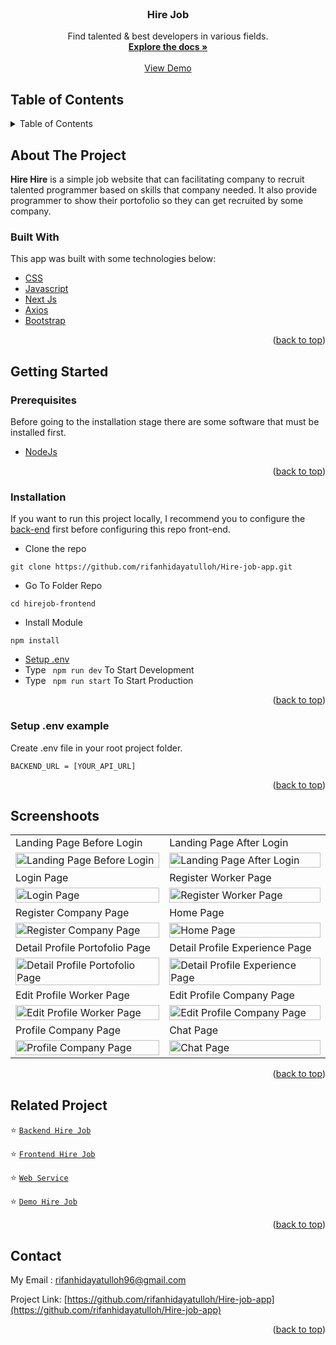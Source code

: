 <div id="top"></div>

<!-- PROJECT LOGO -->
<br />
<div align="center">

  <h3 align="center">Hire Job</h3>

  <p align="center">
    Find talented & best developers in various fields.
    <br />
    <a href="#table-of-contents"><strong>Explore the docs »</strong></a>
    <br />
    <br />
    <a href="https://hirejob-web-app.vercel.app/">View Demo</a>
  </p>
</div>

<!-- TABLE OF CONTENTS -->
## Table of Contents

<details>
  <summary>Table of Contents</summary>
  <ol>
    <li>
      <a href="#about-the-project">About The Project</a>
      <ul>
        <li><a href="#built-with">Built With</a></li>
      </ul>
    </li>
    <li>
      <a href="#getting-started">Getting Started</a>
      <ul>
        <li><a href="#prerequisites">Prerequisites</a></li>
        <li><a href="#installation">Installation</a></li>
        <li><a href="#setup-env-example">Setup .env example</a></li>
      </ul>
    </li>
    <li><a href="#screenshoots">Screenshots</a></li>
    <li><a href="#related-project">Related Project</a></li>
    <li><a href="#contact">Contact</a></li>
  </ol>
</details>

<!-- ABOUT THE PROJECT -->
## About The Project
**Hire Hire** is a simple job website that can facilitating company to recruit talented programmer based on skills that company needed. It also provide programmer to show their portofolio so they can get recruited by some company.

### Built With
This app was built with some technologies below:
* [CSS](https://developer.mozilla.org/en-US/docs/Web/CSS?retiredLocale=id)
* [Javascript](https://www.javascript.com/)
* [Next Js](https://nextjs.org/)
* [Axios](https://axios-http.com/)
* [Bootstrap](https://getbootstrap.com/)

<p align="right">(<a href="#top">back to top</a>)</p>

<!-- GETTING STARTED -->
## Getting Started

### Prerequisites

Before going to the installation stage there are some software that must be installed first.

* [NodeJs](https://nodejs.org/en/download/)

<p align="right">(<a href="#top">back to top</a>)</p>

### Installation

If you want to run this project locally, I recommend you to configure the [back-end](https://github.com/rifanhidayatulloh/Hire-job-api) first before configuring this repo front-end.
- Clone the repo
```
git clone https://github.com/rifanhidayatulloh/Hire-job-app.git
```
- Go To Folder Repo
```
cd hirejob-frontend
```
- Install Module
```
npm install
```
- <a href="#setup-env">Setup .env</a>
- Type ` npm run dev` To Start Development
- Type ` npm run start` To Start Production

<p align="right">(<a href="#top">back to top</a>)</p>

### Setup .env example
Create .env file in your root project folder.
```
BACKEND_URL = [YOUR_API_URL]
```

<p align="right">(<a href="#top">back to top</a>)</p>

## Screenshoots
<p align="center" display=flex>

<table>

  <tr>
    <td>Landing Page Before Login</td>
    <td>Landing Page After Login</td>
  </tr>
  <tr>
    <td><image src="https://i.postimg.cc/3NZHzLZC/Landingpage.png" alt="Landing Page Before Login" width=100%/></td>
    <td><image src="https://i.postimg.cc/qMrDn3YH/Landingpage-1.png" alt="Landing Page After Login" width=100%/></td>
  </tr>
 
  <tr>
    <td>Login Page</td>
    <td>Register Worker Page</td>
  </tr>
  <tr>
    <td><image src="https://i.postimg.cc/0yRNT3xD/Login-Hire-Job.png" alt="Login Page" width=100%></td>
    <td><image src="https://i.postimg.cc/RhJM81Dg/Register-Hire-Job.png" alt="Register Worker Page" width=100%/></td>
  </tr>
  
  <tr>
    <td>Register Company Page</td>
    <td>Home Page</td>
  </tr>
  <tr>
    <td><image src="https://i.postimg.cc/FK1s3Qxt/Register-Hire-Job-1.png" alt="Register Company Page" width=100%></td>
    <td><image src="https://i.postimg.cc/wxnfd5rD/Home.png" alt="Home Page" width=100%></td>
  </tr>
  
  <tr>
    <td>Detail Profile Portofolio Page</td>
    <td>Detail Profile Experience Page</td>
  </tr>
  <tr>
    <td><image src="https://i.postimg.cc/RhWDLXDZ/Profile.png" alt="Detail Profile Portofolio Page" width=100%></td>
    <td><image src="https://i.postimg.cc/JhdgDfp2/Profile-1.png" alt="Detail Profile Experience Page" width=100%></td>
  </tr>
  
  <tr>
    <td>Edit Profile Worker Page</td>
    <td>Edit Profile Company Page</td>
  </tr>
  <tr>
    <td><image src="https://i.postimg.cc/B6BKw0Rh/Edit-Profile.png" alt="Edit Profile Worker Page" width=100%></td>
    <td><image src="https://i.postimg.cc/05HQ5jGY/Edit-Profile-1.png" alt="Edit Profile Company Page" width=100%></td>
  </tr>
  
  <tr>
    <td>Profile Company Page</td>
    <td>Chat Page</td>
  </tr>
  <tr>
    <td><image src="https://i.postimg.cc/0jJqykxn/Company.png" alt="Profile Company Page" width=100%></td>
    <td><image src="https://i.postimg.cc/5NVx2zYF/Chat.png" alt="Chat Page" width=100%></td>
  </tr>

</table>
      
</p>

<p align="right">(<a href="#top">back to top</a>)</p>

## Related Project
:star: [`Backend Hire Job`](https://github.com/rifanhidayatulloh/Hire-job-api)

:star: [`Frontend Hire Job`](https://github.com/rifanhidayatulloh/Hire-job-app)

:star: [`Web Service`](https://hirejob-web-app.herokuapp.com/)

:star: [`Demo Hire Job`](https://hirejob-web-app.vercel.app/)

<p align="right">(<a href="#top">back to top</a>)</p>

## Contact

My Email : rifanhidayatulloh96@gmail.com

Project Link: [https://github.com/rifanhidayatulloh/Hire-job-app](https://github.com/rifanhidayatulloh/Hire-job-app)

<p align="right">(<a href="#top">back to top</a>)</p>

